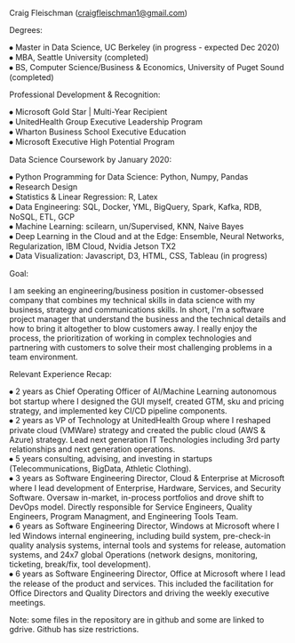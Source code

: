 Craig Fleischman (craigfleischman1@gmail.com)  
 
Degrees:  
  
⦁	Master in Data Science, UC Berkeley (in progress - expected Dec 2020)  
⦁	MBA, Seattle University (completed)  
⦁	BS, Computer Science/Business & Economics, University of Puget Sound (completed)  
  
Professional Development & Recognition:  
  
⦁	Microsoft Gold Star | Multi-Year Recipient  
⦁	UnitedHealth Group Executive Leadership Program  
⦁	Wharton Business School Executive Education  
⦁	Microsoft Executive High Potential Program  
  
Data Science Coursework by January 2020:  
  
⦁	Python Programming for Data Science: Python, Numpy, Pandas  
⦁	Research Design  
⦁	Statistics & Linear Regression: R, Latex  
⦁	Data Engineering: SQL, Docker, YML, BigQuery, Spark, Kafka, RDB, NoSQL, ETL, GCP  
⦁	Machine Learning: scilearn, un/Supervised, KNN, Naive Bayes  
⦁	Deep Learning in the Cloud and at the Edge: Ensemble, Neural Networks, Regularization, IBM Cloud, Nvidia Jetson TX2  
⦁	Data Visualization: Javascript, D3, HTML, CSS, Tableau (in progress)  
  
Goal:  
  
I am seeking an engineering/business position in customer-obsessed company  that combines my technical skills in data science with my business, strategy and communications skills. In short, I'm a software project manager that understand the business and the technical details and how to bring it altogether to blow customers away. I really enjoy the process, the prioritization of working in complex technologies and partnering with customers to solve their most challenging problems in a team environment.

Relevant Experience Recap:  
  
⦁	2 years as Chief Operating Officer of AI/Machine Learning autonomous bot startup where I designed the GUI myself, created GTM, sku and pricing strategy, and implemented key CI/CD pipeline components.   
⦁	2 years as VP of Technology at UnitedHealth Group where I reshaped private cloud (VMWare) strategy and created the public cloud (AWS & Azure) strategy. Lead next generation IT Technologies including 3rd party relationships and next generation operations.  
⦁	5 years consulting, advising, and investing in startups (Telecommunications, BigData, Athletic Clothing).  
⦁	3 years as Software Engineering Director, Cloud & Enterprise at Microsoft where I lead development of Enterprise, Hardware, Services, and Security Software. Oversaw in-market, in-process portfolios and drove shift to DevOps model.  Directly responsible for Service Engineers, Quality Engineers, Program Managment, and Engineering Tools Team.   
⦁	6 years as Software Engineering Director, Windows at Microsoft where I led Windows internal engineering, including build system, pre-check-in quality analysis systems, internal tools and systems for release, automation systems, and 24x7 global Operations (network designs, monitoring, ticketing, break/fix, tool development).  
⦁	6 years as Software Engineering Director, Office at Microsoft where I lead the release of the product and services. This included the facilitation for Office Directors and Quality Directors and driving the weekly executive meetings.  
  
Note: some files in the repository are in github and some are linked to gdrive. Github has size restrictions.  
